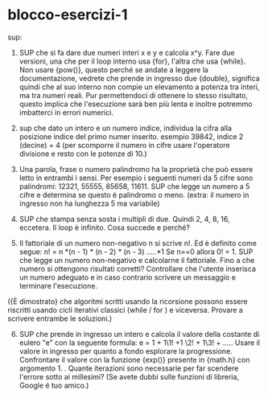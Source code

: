 # blocco-esercizi-1
sup:

1)  SUP che si fa dare due numeri interi x e y e calcola x^y. Fare due versioni, una che per il loop interno usa {for}, l'altra che usa {while}. Non usare {pow()}, questo perché se andate a leggere la documentazione, vedrete che prende in ingresso due {double}, significa quindi che al suo interno non compie un elevamento a potenza tra interi, ma tra numeri reali. Pur permettendoci di ottenere lo stesso risultato, questo implica che l'esecuzione sarà ben più lenta e inoltre potremmo imbatterci in errori numerici.

2) sup che dato un intero e un numero indice, individua la cifra alla posizione indice del primo numer inserito. esempio 39842, indice 2 (decine) = 4 
 (per scomporre il numero in cifre usare l'operatore divisione e resto con le potenze di 10.)
 
 3) Una parola, frase o numero palindromo ha la proprietà che può essere letto in entrambi i sensi. Per esempio i seguenti numeri da 5 cifre sono palindromi: 12321, 55555, 85658, 11611. SUP che legge un numero a 5 cifre e determina se questo è palindromo o meno.
 (extra: il numero in ingresso non ha lunghezza 5 ma variabile)
 
 4) SUP che stampa senza sosta i multipli di due. Quindi 2, 4, 8, 16, eccetera. Il loop è infinito. Cosa succede e perché?
 
 5) Il fattoriale di un numero non-negativo n si scrive n!. Ed è definito come segue:
 n! = n *(n - 1) * (n - 2) * (n - 3) .....*1
 Se n==0 allora 0! = 1.
 SUP che legge un numero non-negativo e calcolarne il fattoriale. Fino a che numero si ottengono risultati corretti? Controllare che l'utente inserisca un numero adeguato e in caso contrario scrivere un messaggio e terminare l'esecuzione. 

 ({È dimostrato} che algoritmi scritti usando la ricorsione possono essere riscritti usando cicli iterativi classici (while / for ) e viceversa. Provare a scrivere entrambe le soluzioni.)
 
 6) SUP che prende in ingresso un intero e calcola il valore della costante di eulero "e" con la seguente formula:
 e = 1 + 1\1! +1 \2! + 1\3! + .....
 Usare il valore in ingresso per quanto a fondo esplorare la progressione. Confrontare il valore con la funzione {exp()} presente in {math.h} con argomento 1. . Quante iterazioni sono necessarie per far scendere l'errore sotto ai millesimi?
 (Se avete dubbi sulle funzioni di libreria, Google é tuo amico.)

